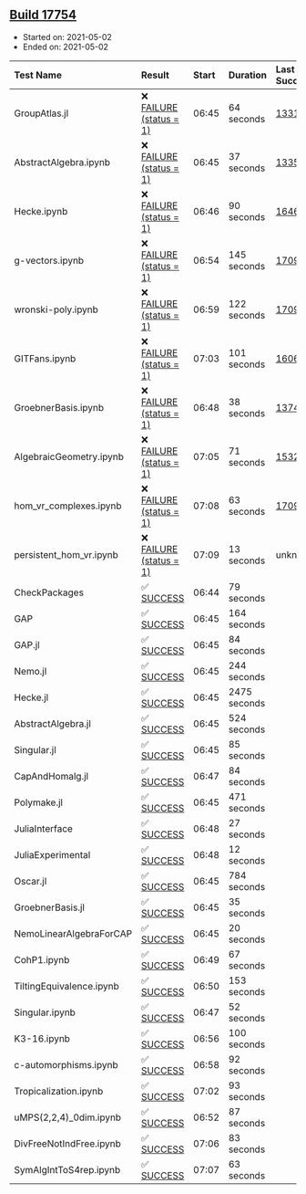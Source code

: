## [Build 17754](https://oscarci.mathematik.uni-kl.de/job/oscar/17754/)

* Started on: 2021-05-02
* Ended on: 2021-05-02

| Test Name    | Result | Start | Duration | Last Success | First Failure |
|:-------------|:-------|:------|:---------|:-------------|:--------------|
| GroupAtlas.jl | ❌ [FAILURE (status = 1)](https://oscarci.mathematik.uni-kl.de/job/oscar/17754/artifact/logs/build-17754/GroupAtlas.jl.log) | 06:45 | 64 seconds | [13311](https://oscarci.mathematik.uni-kl.de/job/oscar/13311/) | [13312](https://oscarci.mathematik.uni-kl.de/job/oscar/13312/) |
| AbstractAlgebra.ipynb | ❌ [FAILURE (status = 1)](https://oscarci.mathematik.uni-kl.de/job/oscar/17754/artifact/logs/build-17754/AbstractAlgebra.ipynb.log) | 06:45 | 37 seconds | [13355](https://oscarci.mathematik.uni-kl.de/job/oscar/13355/) | [13356](https://oscarci.mathematik.uni-kl.de/job/oscar/13356/) |
| Hecke.ipynb | ❌ [FAILURE (status = 1)](https://oscarci.mathematik.uni-kl.de/job/oscar/17754/artifact/logs/build-17754/Hecke.ipynb.log) | 06:46 | 90 seconds | [16463](https://oscarci.mathematik.uni-kl.de/job/oscar/16463/) | [16464](https://oscarci.mathematik.uni-kl.de/job/oscar/16464/) |
| g-vectors.ipynb | ❌ [FAILURE (status = 1)](https://oscarci.mathematik.uni-kl.de/job/oscar/17754/artifact/logs/build-17754/g-vectors.ipynb.log) | 06:54 | 145 seconds | [17099](https://oscarci.mathematik.uni-kl.de/job/oscar/17099/) | [17100](https://oscarci.mathematik.uni-kl.de/job/oscar/17100/) |
| wronski-poly.ipynb | ❌ [FAILURE (status = 1)](https://oscarci.mathematik.uni-kl.de/job/oscar/17754/artifact/logs/build-17754/wronski-poly.ipynb.log) | 06:59 | 122 seconds | [17098](https://oscarci.mathematik.uni-kl.de/job/oscar/17098/) | [17099](https://oscarci.mathematik.uni-kl.de/job/oscar/17099/) |
| GITFans.ipynb | ❌ [FAILURE (status = 1)](https://oscarci.mathematik.uni-kl.de/job/oscar/17754/artifact/logs/build-17754/GITFans.ipynb.log) | 07:03 | 101 seconds | [16068](https://oscarci.mathematik.uni-kl.de/job/oscar/16068/) | [16069](https://oscarci.mathematik.uni-kl.de/job/oscar/16069/) |
| GroebnerBasis.ipynb | ❌ [FAILURE (status = 1)](https://oscarci.mathematik.uni-kl.de/job/oscar/17754/artifact/logs/build-17754/GroebnerBasis.ipynb.log) | 06:48 | 38 seconds | [13748](https://oscarci.mathematik.uni-kl.de/job/oscar/13748/) | [13749](https://oscarci.mathematik.uni-kl.de/job/oscar/13749/) |
| AlgebraicGeometry.ipynb | ❌ [FAILURE (status = 1)](https://oscarci.mathematik.uni-kl.de/job/oscar/17754/artifact/logs/build-17754/AlgebraicGeometry.ipynb.log) | 07:05 | 71 seconds | [15322](https://oscarci.mathematik.uni-kl.de/job/oscar/15322/) | [15323](https://oscarci.mathematik.uni-kl.de/job/oscar/15323/) |
| hom_vr_complexes.ipynb | ❌ [FAILURE (status = 1)](https://oscarci.mathematik.uni-kl.de/job/oscar/17754/artifact/logs/build-17754/hom_vr_complexes.ipynb.log) | 07:08 | 63 seconds | [17099](https://oscarci.mathematik.uni-kl.de/job/oscar/17099/) | [17100](https://oscarci.mathematik.uni-kl.de/job/oscar/17100/) |
| persistent_hom_vr.ipynb | ❌ [FAILURE (status = 1)](https://oscarci.mathematik.uni-kl.de/job/oscar/17754/artifact/logs/build-17754/persistent_hom_vr.ipynb.log) | 07:09 | 13 seconds | unknown | unknown |
| CheckPackages | ✅ [SUCCESS](https://oscarci.mathematik.uni-kl.de/job/oscar/17754/artifact/logs/build-17754/CheckPackages.log) | 06:44 | 79 seconds |  |  |
| GAP | ✅ [SUCCESS](https://oscarci.mathematik.uni-kl.de/job/oscar/17754/artifact/logs/build-17754/GAP.log) | 06:45 | 164 seconds |  |  |
| GAP.jl | ✅ [SUCCESS](https://oscarci.mathematik.uni-kl.de/job/oscar/17754/artifact/logs/build-17754/GAP.jl.log) | 06:45 | 84 seconds |  |  |
| Nemo.jl | ✅ [SUCCESS](https://oscarci.mathematik.uni-kl.de/job/oscar/17754/artifact/logs/build-17754/Nemo.jl.log) | 06:45 | 244 seconds |  |  |
| Hecke.jl | ✅ [SUCCESS](https://oscarci.mathematik.uni-kl.de/job/oscar/17754/artifact/logs/build-17754/Hecke.jl.log) | 06:45 | 2475 seconds |  |  |
| AbstractAlgebra.jl | ✅ [SUCCESS](https://oscarci.mathematik.uni-kl.de/job/oscar/17754/artifact/logs/build-17754/AbstractAlgebra.jl.log) | 06:45 | 524 seconds |  |  |
| Singular.jl | ✅ [SUCCESS](https://oscarci.mathematik.uni-kl.de/job/oscar/17754/artifact/logs/build-17754/Singular.jl.log) | 06:45 | 85 seconds |  |  |
| CapAndHomalg.jl | ✅ [SUCCESS](https://oscarci.mathematik.uni-kl.de/job/oscar/17754/artifact/logs/build-17754/CapAndHomalg.jl.log) | 06:47 | 84 seconds |  |  |
| Polymake.jl | ✅ [SUCCESS](https://oscarci.mathematik.uni-kl.de/job/oscar/17754/artifact/logs/build-17754/Polymake.jl.log) | 06:45 | 471 seconds |  |  |
| JuliaInterface | ✅ [SUCCESS](https://oscarci.mathematik.uni-kl.de/job/oscar/17754/artifact/logs/build-17754/JuliaInterface.log) | 06:48 | 27 seconds |  |  |
| JuliaExperimental | ✅ [SUCCESS](https://oscarci.mathematik.uni-kl.de/job/oscar/17754/artifact/logs/build-17754/JuliaExperimental.log) | 06:48 | 12 seconds |  |  |
| Oscar.jl | ✅ [SUCCESS](https://oscarci.mathematik.uni-kl.de/job/oscar/17754/artifact/logs/build-17754/Oscar.jl.log) | 06:45 | 784 seconds |  |  |
| GroebnerBasis.jl | ✅ [SUCCESS](https://oscarci.mathematik.uni-kl.de/job/oscar/17754/artifact/logs/build-17754/GroebnerBasis.jl.log) | 06:45 | 35 seconds |  |  |
| NemoLinearAlgebraForCAP | ✅ [SUCCESS](https://oscarci.mathematik.uni-kl.de/job/oscar/17754/artifact/logs/build-17754/NemoLinearAlgebraForCAP.log) | 06:45 | 20 seconds |  |  |
| CohP1.ipynb | ✅ [SUCCESS](https://oscarci.mathematik.uni-kl.de/job/oscar/17754/artifact/logs/build-17754/CohP1.ipynb.log) | 06:49 | 67 seconds |  |  |
| TiltingEquivalence.ipynb | ✅ [SUCCESS](https://oscarci.mathematik.uni-kl.de/job/oscar/17754/artifact/logs/build-17754/TiltingEquivalence.ipynb.log) | 06:50 | 153 seconds |  |  |
| Singular.ipynb | ✅ [SUCCESS](https://oscarci.mathematik.uni-kl.de/job/oscar/17754/artifact/logs/build-17754/Singular.ipynb.log) | 06:47 | 52 seconds |  |  |
| K3-16.ipynb | ✅ [SUCCESS](https://oscarci.mathematik.uni-kl.de/job/oscar/17754/artifact/logs/build-17754/K3-16.ipynb.log) | 06:56 | 100 seconds |  |  |
| c-automorphisms.ipynb | ✅ [SUCCESS](https://oscarci.mathematik.uni-kl.de/job/oscar/17754/artifact/logs/build-17754/c-automorphisms.ipynb.log) | 06:58 | 92 seconds |  |  |
| Tropicalization.ipynb | ✅ [SUCCESS](https://oscarci.mathematik.uni-kl.de/job/oscar/17754/artifact/logs/build-17754/Tropicalization.ipynb.log) | 07:02 | 93 seconds |  |  |
| uMPS(2,2,4)_0dim.ipynb | ✅ [SUCCESS](https://oscarci.mathematik.uni-kl.de/job/oscar/17754/artifact/logs/build-17754/uMPS-2-2-4-_0dim.ipynb.log) | 06:52 | 87 seconds |  |  |
| DivFreeNotIndFree.ipynb | ✅ [SUCCESS](https://oscarci.mathematik.uni-kl.de/job/oscar/17754/artifact/logs/build-17754/DivFreeNotIndFree.ipynb.log) | 07:06 | 83 seconds |  |  |
| SymAlgIntToS4rep.ipynb | ✅ [SUCCESS](https://oscarci.mathematik.uni-kl.de/job/oscar/17754/artifact/logs/build-17754/SymAlgIntToS4rep.ipynb.log) | 07:07 | 63 seconds |  |  |
